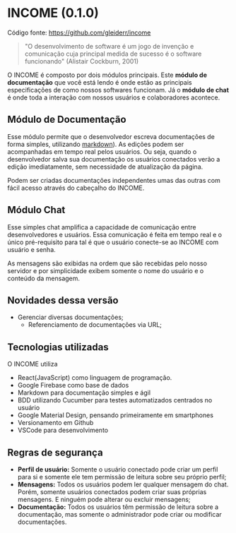 # INCOME (0.1.0)
Código fonte: https://github.com/gleiderr/income

> "O desenvolvimento de software é um jogo de invenção e comunicação cuja principal medida de sucesso é o software funcionando" (Alistair Cockburn, 2001)

O INCOME é composto por dois módulos principais. Este **módulo de documentação** que você está lendo é onde estão as principais especificações de como nossos softwares funcionam. Já o **módulo de chat** é onde toda a interação com nossos usuários e colaboradores acontece.

## Módulo de Documentação
Esse módulo permite que o desenvolvedor escreva documentações de forma simples, utilizando [markdown](https://pt.wikipedia.org/wiki/Markdown)). As edições podem ser acompanhadas em tempo real pelos usuários. Ou seja, quando o desenvolvedor salva sua documentação os usuários conectados verão a edição imediatamente, sem necessidade de atualização da página.

Podem ser criadas documentações independentes umas das outras com fácil acesso através do cabeçalho do INCOME.

## Módulo Chat
Esse simples chat amplifica a capacidade de comunicação entre desenvolvedores e usuários. Essa comunicação é feita em tempo real e o único pré-requisito para tal é que o usuário conecte-se ao INCOME com usuário e senha.

As mensagens são exibidas na ordem que são recebidas pelo nosso servidor e por simplicidade exibem somente o nome do usuário e o conteúdo da mensagem.

## Novidades dessa versão
- Gerenciar diversas documentações;
  - Referenciamento de documentações via URL;

## Tecnologias utilizadas

O INCOME utiliza
- React(JavaScript) como linguagem de programação.
- Google Firebase como base de dados
- Markdown para documentação simples e ágil
- BDD utilizando Cucumber para testes automatizados centrados no usuário
- Google Material Design, pensando primeiramente em smartphones
- Versionamento em Github
- VSCode para desenvolvimento

## Regras de segurança
- **Perfil de usuário:** Somente o usuário conectado pode criar um perfil para si e somente ele tem permissão de leitura sobre seu próprio perfil;
- **Mensagens:** Todos os usuários podem ler qualquer mensagem do chat. Porém, somente usuários conectados podem criar suas próprias mensagens. E ninguém pode alterar ou excluir mensagens;
- **Documentação:** Todos os usuários têm permissão de leitura sobre a documentação, mas somente o administrador pode criar ou modificar documentações.
